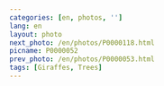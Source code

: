 ```yaml
---
categories: [en, photos, '']
lang: en
layout: photo
next_photo: /en/photos/P0000118.html
picname: P0000052
prev_photo: /en/photos/P0000053.html
tags: [Giraffes, Trees]
---
```

